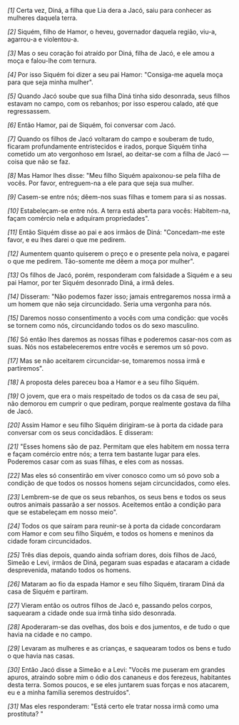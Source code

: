 *[1]* Certa vez, Diná, a filha que Lia dera a Jacó, saiu para conhecer as mulheres daquela terra.

*[2]* Siquém, filho de Hamor, o heveu, governador daquela região, viu-a, agarrou-a e violentou-a.

*[3]* Mas o seu coração foi atraído por Diná, filha de Jacó, e ele amou a moça e falou-lhe com ternura.

*[4]* Por isso Siquém foi dizer a seu pai Hamor: "Consiga-me aquela moça para que seja minha mulher".

*[5]* Quando Jacó soube que sua filha Diná tinha sido desonrada, seus filhos estavam no campo, com os rebanhos; por isso esperou calado, até que regressassem.

*[6]* Então Hamor, pai de Siquém, foi conversar com Jacó.

*[7]* Quando os filhos de Jacó voltaram do campo e souberam de tudo, ficaram profundamente entristecidos e irados, porque Siquém tinha cometido um ato vergonhoso em Israel, ao deitar-se com a filha de Jacó — coisa que não se faz.

*[8]* Mas Hamor lhes disse: "Meu filho Siquém apaixonou-se pela filha de vocês. Por favor, entreguem-na a ele para que seja sua mulher.

*[9]* Casem-se entre nós; dêem-nos suas filhas e tomem para si as nossas.

*[10]* Estabeleçam-se entre nós. A terra está aberta para vocês: Habitem-na, façam comércio nela e adquiram propriedades".

*[11]* Então Siquém disse ao pai e aos irmãos de Diná: "Concedam-me este favor, e eu lhes darei o que me pedirem.

*[12]* Aumentem quanto quiserem o preço e o presente pela noiva, e pagarei o que me pedirem. Tão-somente me dêem a moça por mulher".

*[13]* Os filhos de Jacó, porém, responderam com falsidade a Siquém e a seu pai Hamor, por ter Siquém desonrado Diná, a irmã deles.

*[14]* Disseram: "Não podemos fazer isso; jamais entregaremos nossa irmã a um homem que não seja circuncidado. Seria uma vergonha para nós.

*[15]* Daremos nosso consentimento a vocês com uma condição: que vocês se tornem como nós, circuncidando todos os do sexo masculino.

*[16]* Só então lhes daremos as nossas filhas e poderemos casar-nos com as suas. Nós nos estabeleceremos entre vocês e seremos um só povo.

*[17]* Mas se não aceitarem circuncidar-se, tomaremos nossa irmã e partiremos".

*[18]* A proposta deles pareceu boa a Hamor e a seu filho Siquém.

*[19]* O jovem, que era o mais respeitado de todos os da casa de seu pai, não demorou em cumprir o que pediram, porque realmente gostava da filha de Jacó.

*[20]* Assim Hamor e seu filho Siquém dirigiram-se à porta da cidade para conversar com os seus concidadãos. E disseram:

*[21]* "Esses homens são de paz. Permitam que eles habitem em nossa terra e façam comércio entre nós; a terra tem bastante lugar para eles. Poderemos casar com as suas filhas, e eles com as nossas.

*[22]* Mas eles só consentirão em viver conosco como um só povo sob a condição de que todos os nossos homens sejam circuncidados, como eles.

*[23]* Lembrem-se de que os seus rebanhos, os seus bens e todos os seus outros animais passarão a ser nossos. Aceitemos então a condição para que se estabeleçam em nosso meio".

*[24]* Todos os que saíram para reunir-se à porta da cidade concordaram com Hamor e com seu filho Siquém, e todos os homens e meninos da cidade foram circuncidados.

*[25]* Três dias depois, quando ainda sofriam dores, dois filhos de Jacó, Simeão e Levi, irmãos de Diná, pegaram suas espadas e atacaram a cidade desprevenida, matando todos os homens.

*[26]* Mataram ao fio da espada Hamor e seu filho Siquém, tiraram Diná da casa de Siquém e partiram.

*[27]* Vieram então os outros filhos de Jacó e, passando pelos corpos, saquearam a cidade onde sua irmã tinha sido desonrada.

*[28]* Apoderaram-se das ovelhas, dos bois e dos jumentos, e de tudo o que havia na cidade e no campo.

*[29]* Levaram as mulheres e as crianças, e saquearam todos os bens e tudo o que havia nas casas.

*[30]* Então Jacó disse a Simeão e a Levi: "Vocês me puseram em grandes apuros, atraindo sobre mim o ódio dos cananeus e dos ferezeus, habitantes desta terra. Somos poucos, e se eles juntarem suas forças e nos atacarem, eu e a minha família seremos destruídos".

*[31]* Mas eles responderam: "Está certo ele tratar nossa irmã como uma prostituta? "


